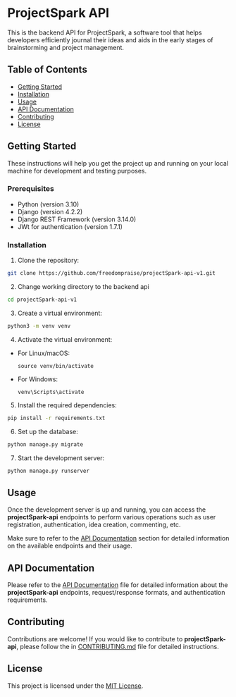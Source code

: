 # ProjectSpark API

This is the backend API for ProjectSpark, a software tool that helps developers efficiently journal their ideas and aids in the early stages of brainstorming and project management.

## Table of Contents
- [Getting Started](#getting-started)
- [Installation](#installation)
- [Usage](#usage)
- [API Documentation](#api-documentation)
- [Contributing](#contributing)
- [License](#license)

## Getting Started

These instructions will help you get the project up and running on your local machine for development and testing purposes.

### Prerequisites

- Python (version 3.10)
- Django (version 4.2.2)
- Django REST Framework (version 3.14.0)
- JWt for authentication (version 1.7.1)

### Installation

1. Clone the repository:

```bash
git clone https://github.com/freedompraise/projectSpark-api-v1.git
```
2. Change working directory to the backend api

```bash
cd projectSpark-api-v1
```

3. Create a virtual environment:

```bash 
python3 -m venv venv
```

4. Activate the virtual environment:
- For Linux/macOS:
  ```
  source venv/bin/activate
  ```
- For Windows:
  ```
  venv\Scripts\activate
  ```

5. Install the required dependencies:
```bash 
pip install -r requirements.txt
```

6. Set up the database:
```sh 
python manage.py migrate
```

7. Start the development server:
```bash 
python manage.py runserver
```

## Usage
Once the development server is up and running, you can access the **projectSpark-api** endpoints to perform various operations such as user registration, authentication, idea creation, commenting, etc.

Make sure to refer to the [API Documentation](#api-documentation) section for detailed information on the available endpoints and their usage.

## API Documentation
Please refer to the [API Documentation](/docs/API_DOCUMENTATION.md) file for detailed information about the **projectSpark-api** endpoints, request/response formats, and authentication requirements.

## Contributing
Contributions are welcome! If you would like to contribute to **projectSpark-api**, please follow the in [CONTRIBUTING.md](/docs/CONTRIBUTING.md) file for detailed instructions.

## License
This project is licensed under the [MIT License](/LICENSE).